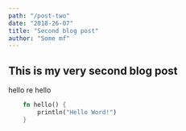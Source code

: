 ```yaml
---
path: "/post-two"
date: "2018-26-07"
title: "Second blog post"
author: "Some mf"
---
```



## This is my very second blog post

hello re hello

```rust
    fn hello() {
        println("Hello Word!")
    }
```